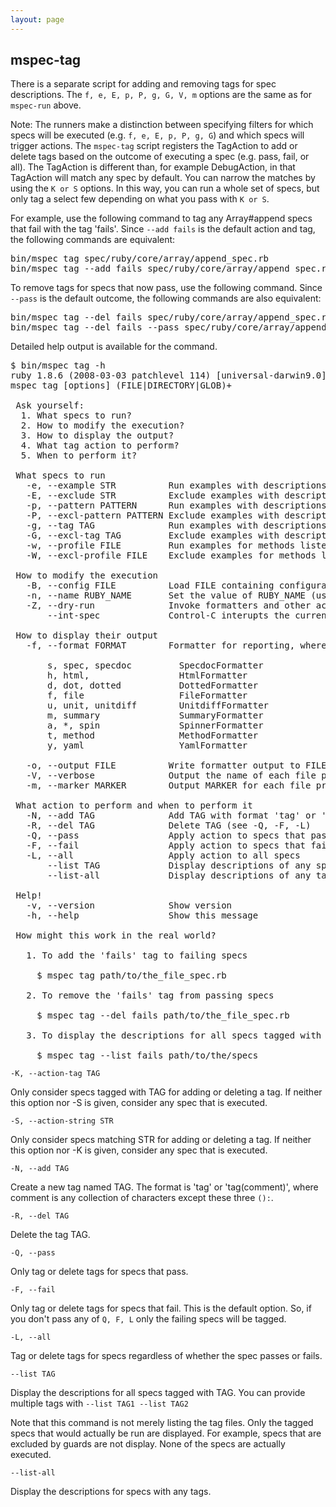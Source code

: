 ```yaml
---
layout: page
---
```


## mspec-tag

There is a separate script for adding and removing tags for spec descriptions.
The <code>f, e, E, p, P, g, G, V, m</code> options are the same as for
`mspec-run` above.

Note: The runners make a distinction between specifying filters for which
specs will be executed (e.g. <code>f, e, E, p, P, g, G</code>) and which specs
will trigger actions. The `mspec-tag` script registers the TagAction to add or
delete tags based on the outcome of executing a spec (e.g. pass, fail, or
all). The TagAction is different than, for example DebugAction, in that
TagAction will match any spec by default. You can narrow the matches by using
the <code>K or S</code> options. In this way, you can run a whole set of
specs, but only tag a select few depending on what you pass with <code>K or
S</code>.

For example, use the following command to tag any Array#append specs that fail
with the tag 'fails'. Since `--add fails` is the default action and tag, the
following commands are equivalent:

<pre>
bin/mspec tag spec/ruby/core/array/append_spec.rb
bin/mspec tag --add fails spec/ruby/core/array/append_spec.rb
</pre>

To remove tags for specs that now pass, use the following command. Since `--pass` is the default outcome, the following commands are also equivalent:

<pre>
bin/mspec tag --del fails spec/ruby/core/array/append_spec.rb
bin/mspec tag --del fails --pass spec/ruby/core/array/append_spec.rb
</pre>

Detailed help output is available for the command.

<pre>
$ bin/mspec tag -h
ruby 1.8.6 (2008-03-03 patchlevel 114) [universal-darwin9.0]
mspec tag [options] (FILE|DIRECTORY|GLOB)+

 Ask yourself:
  1. What specs to run?
  2. How to modify the execution?
  3. How to display the output?
  4. What tag action to perform?
  5. When to perform it?

 What specs to run
   -e, --example STR          Run examples with descriptions matching STR
   -E, --exclude STR          Exclude examples with descriptions matching STR
   -p, --pattern PATTERN      Run examples with descriptions matching PATTERN
   -P, --excl-pattern PATTERN Exclude examples with descriptions matching PATTERN
   -g, --tag TAG              Run examples with descriptions matching ones tagged with TAG
   -G, --excl-tag TAG         Exclude examples with descriptions matching ones tagged with TAG
   -w, --profile FILE         Run examples for methods listed in the profile FILE
   -W, --excl-profile FILE    Exclude examples for methods listed in the profile FILE

 How to modify the execution
   -B, --config FILE          Load FILE containing configuration options
   -n, --name RUBY_NAME       Set the value of RUBY_NAME (used to determine the implementation)
   -Z, --dry-run              Invoke formatters and other actions, but don't execute the specs
       --int-spec             Control-C interupts the current spec only

 How to display their output
   -f, --format FORMAT        Formatter for reporting, where FORMAT is one of:

       s, spec, specdoc         SpecdocFormatter
       h, html,                 HtmlFormatter
       d, dot, dotted           DottedFormatter
       f, file                  FileFormatter
       u, unit, unitdiff        UnitdiffFormatter
       m, summary               SummaryFormatter
       a, *, spin               SpinnerFormatter
       t, method                MethodFormatter
       y, yaml                  YamlFormatter

   -o, --output FILE          Write formatter output to FILE
   -V, --verbose              Output the name of each file processed
   -m, --marker MARKER        Output MARKER for each file processed

 What action to perform and when to perform it
   -N, --add TAG              Add TAG with format 'tag' or 'tag(comment)' (see -Q, -F, -L)
   -R, --del TAG              Delete TAG (see -Q, -F, -L)
   -Q, --pass                 Apply action to specs that pass (default for --del)
   -F, --fail                 Apply action to specs that fail (default for --add)
   -L, --all                  Apply action to all specs
       --list TAG             Display descriptions of any specs tagged with TAG
       --list-all             Display descriptions of any tagged specs

 Help!
   -v, --version              Show version
   -h, --help                 Show this message

 How might this work in the real world?

   1. To add the 'fails' tag to failing specs

     $ mspec tag path/to/the_file_spec.rb

   2. To remove the 'fails' tag from passing specs

     $ mspec tag --del fails path/to/the_file_spec.rb

   3. To display the descriptions for all specs tagged with 'fails'

     $ mspec tag --list fails path/to/the/specs
</pre>

<code>-K, --action-tag TAG</code>

Only consider specs tagged with TAG for adding or deleting a tag. If neither this option nor -S is given, consider any spec that is executed.

<code>-S, --action-string STR</code>

Only consider specs matching STR for adding or deleting a tag. If neither this option nor -K is given, consider any spec that is executed.

<code>-N, --add TAG</code>

Create a new tag named TAG. The format is 'tag' or 'tag(comment)', where comment is any collection of characters except these three <code>():</code>.

<code>-R, --del TAG</code>

Delete the tag TAG.

<code>-Q, --pass</code>

Only tag or delete tags for specs that pass.

<code>-F, --fail</code>

Only tag or delete tags for specs that fail. This is the default option. So, if you don't pass any of <code>Q, F, L</code> only the failing specs will be tagged.

<code>-L, --all</code>

Tag or delete tags for specs regardless of whether the spec passes or fails.

<code>--list TAG</code>

Display the descriptions for all specs tagged with TAG. You can provide multiple tags with <code>--list TAG1 --list TAG2</code>

Note that this command is not merely listing the tag files. Only the tagged specs that would actually be run are displayed. For example, specs that are excluded by guards are not display. None of the specs are actually executed.

<code>--list-all</code>

Display the descriptions for specs with any tags.

